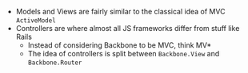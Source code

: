 * Models and Views are fairly similar to the classical idea of MVC `ActiveModel`
* Controllers are where almost all JS frameworks differ from stuff like Rails
  * Instead of considering Backbone to be MVC, think MV*
  * The idea of controllers is split between `Backbone.View` and `Backbone.Router`